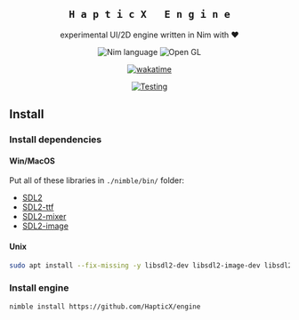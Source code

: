 <div align="center">

## ` H a p t i c X   E n g i n e `
experimental UI/2D engine written in Nim with ♥

![Nim language](https://img.shields.io/badge/Nim-2b2e3b?style=for-the-badge&logo=nim&logoColor=f1fa8c)
![Open GL](https://img.shields.io/badge/Open%20GL-2b2e3b?style=for-the-badge&logo=opengl&logoColor=f1fa8c)

[![wakatime](https://wakatime.com/badge/user/eaf11f95-5e2a-4b60-ae6a-38cd01ed317b/project/2c4b13a1-b570-4d8a-81a4-272e5773f087.svg?style=for-the-badge)](https://wakatime.com/badge/user/eaf11f95-5e2a-4b60-ae6a-38cd01ed317b/project/2c4b13a1-b570-4d8a-81a4-272e5773f087)

[![Testing](https://github.com/HapticX/engine/actions/workflows/tests.yml/badge.svg)](https://github.com/HapticX/engine/actions/workflows/tests.yml)

</div>


## Install
### Install dependencies
#### Win/MacOS
Put all of these libraries in `./nimble/bin/` folder:
- [SDL2](https://github.com/libsdl-org/SDL)
- [SDL2-ttf](https://github.com/libsdl-org/SDL_ttf/)
- [SDL2-mixer](https://github.com/libsdl-org/SDL_mixer)
- [SDL2-image](https://github.com/libsdl-org/SDL_image)
#### Unix
```bash
sudo apt install --fix-missing -y libsdl2-dev libsdl2-image-dev libsdl2-mixer-dev libsdl2-ttf-dev
```

### Install engine
```bash
nimble install https://github.com/HapticX/engine
```
